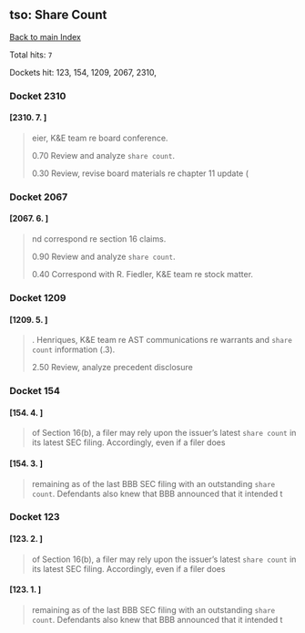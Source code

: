 
## tso: Share Count

[Back to main Index](README.md)

Total hits: `7`

Dockets hit: 123, 154, 1209, 2067, 2310, 

### Docket 2310

#### [2310. 7. ]
> eier, K&E team re board conference.
> 
> 0.70 Review and analyze `share count`.
> 
> 0.30 Review, revise board materials re chapter 11 update \(

### Docket 2067

#### [2067. 6. ]
> nd correspond re section 16 claims.
> 
> 0.90 Review and analyze `share count`.
> 
> 0.40 Correspond with R. Fiedler, K&E team re stock matter.

### Docket 1209

#### [1209. 5. ]
> . Henriques, K&E team re AST communications re warrants and `share count` information \(.3\).
> 
> 2.50 Review, analyze precedent disclosure

### Docket 154

#### [154. 4. ]
> of Section 16\(b\), a filer may rely upon the issuer’s latest `share count` in its latest SEC filing. Accordingly, even if a filer does

#### [154. 3. ]
> remaining as of the last BBB SEC filing with an outstanding `share count`. Defendants also knew that BBB announced that it intended t

### Docket 123

#### [123. 2. ]
> of Section 16\(b\), a filer may rely upon the issuer’s latest `share count` in its latest SEC filing. Accordingly, even if a filer does

#### [123. 1. ]
> remaining as of the last BBB SEC filing with an outstanding `share count`. Defendants also knew that BBB announced that it intended t
